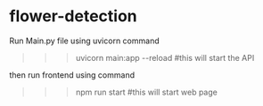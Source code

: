 # flower-detection

Run Main.py file using uvicorn command
>>> uvicorn main:app --reload
>>> #this will start the API 

then run frontend using command
>>> npm run start
#this will start web page
